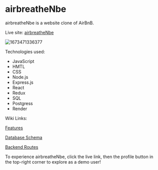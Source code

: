 # airbreatheNbe

airbreatheNbe is a website clone of AirBnB. 

Live site: [airbreatheNbe](https://airbreathenbe-wc16.onrender.com/)

![1673471336377](https://github.com/KOJO-WORLD/airbreather-n-be/assets/161630680/9693f0d5-2760-4225-b9cf-79fdac7d85fd)

Technologies used:
* JavaScript
* HMTL
* CSS
* Node.js
* Express.js
* React
* Redux
* SQL
* Postgress
* Render

Wiki Links:

[Features](https://github.com/KOJO-WORLD/API-project/wiki/Features)

[Database Schema](https://github.com/KOJO-WORLD/API-project/wiki/Database-Schema)

[Backend Routes](https://github.com/KOJO-WORLD/API-project/wiki/Backend-Routes)



To experience airbreatheNbe, click the live link, then the profile button in the top-right corner to explore as a demo user!

